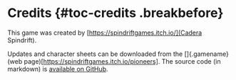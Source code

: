 # Credits {#toc-credits .breakbefore}

This game was created by 
[https://spindriftgames.itch.io/](Cadera Spindrift).

Updates and character sheets can be downloaded from
the []{.gamename} (web page)[https://spindriftgames.itch.io/pioneers].
The source code (in markdown) is
[available on GitHub](https://github.com/caderaspindrift/pioneers).

